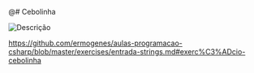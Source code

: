 @# Cebolinha 



![Descrição](https://media.giphy.com/media/hqaoL8v5bukx7MxleZ/giphy.gif)

https://github.com/ermogenes/aulas-programacao-csharp/blob/master/exercises/entrada-strings.md#exerc%C3%ADcio-cebolinha
